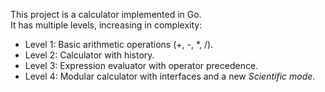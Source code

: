 This project is a calculator implemented in Go.  
It has multiple levels, increasing in complexity:
- Level 1: Basic arithmetic operations (+, -, *, /).  
- Level 2: Calculator with history.  
- Level 3: Expression evaluator with operator precedence.  
- Level 4: Modular calculator with interfaces and a new *Scientific mode*.
